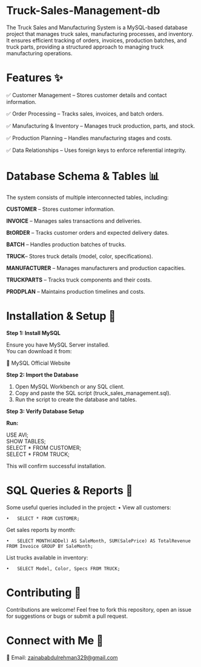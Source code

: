 # Truck-Sales-Management-db
The Truck Sales and Manufacturing System is a MySQL-based database project that manages truck sales, manufacturing processes, and inventory. It ensures efficient tracking of orders, invoices, production batches, and truck parts, providing a structured approach to managing truck manufacturing operations.

# **Features ✨**

✅ Customer Management – Stores customer details and contact information.  

✅ Order Processing – Tracks sales, invoices, and batch orders.  

✅ Manufacturing & Inventory – Manages truck production, parts, and stock.  

✅ Production Planning – Handles manufacturing stages and costs.  

✅ Data Relationships – Uses foreign keys to enforce referential integrity.  


# **Database Schema & Tables 📊**

The system consists of multiple interconnected tables, including:

**CUSTOMER** – Stores customer information.  

**INVOICE** – Manages sales transactions and deliveries.  

**BtORDER** – Tracks customer orders and expected delivery dates.  

**BATCH** – Handles production batches of trucks.  

**TRUCK**– Stores truck details (model, color, specifications).  

**MANUFACTURER** – Manages manufacturers and production capacities.  

**TRUCKPARTS** – Tracks truck components and their costs.  

**PRODPLAN** – Maintains production timelines and costs.

# **Installation & Setup 🚀**

**Step 1: Install MySQL**

Ensure you have MySQL Server installed.  
You can download it from:  

🔗 MySQL Official Website

**Step 2: Import the Database**    

   1.	Open MySQL Workbench or any SQL client.  
   2.	Copy and paste the SQL script (truck_sales_management.sql).
   3.	Run the script to create the database and tables.  

**Step 3: Verify Database Setup**

**Run:**  

USE AVI;  
SHOW TABLES;  
SELECT * FROM CUSTOMER;  
SELECT * FROM TRUCK;  

This will confirm successful installation.

# **SQL Queries & Reports 📝**

Some useful queries included in the project:
• View all customers:

	•	SELECT * FROM CUSTOMER;

Get sales reports by month:

	•	SELECT MONTH(ADDel) AS SaleMonth, SUM(SalePrice) AS TotalRevenue FROM Invoice GROUP BY SaleMonth;

List trucks available in inventory:

	•	SELECT Model, Color, Specs FROM TRUCK;

# **Contributing 🤝**

Contributions are welcome! Feel free to fork this repository, open an issue for suggestions or bugs or submit a pull request.

# **Connect with Me 🔗**
📧 Email: zainababdulrehman329@gmail.com




